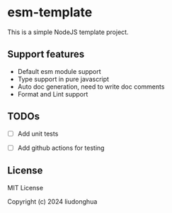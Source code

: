 # esm-template

This is a simple NodeJS template project.

## Support features

- Default esm module support
- Type support in pure javascript
- Auto doc generation, need to write doc comments
- Format and Lint support

## TODOs

- [ ] Add unit tests
- [ ] Add github actions for testing


## License

MIT License

Copyright (c) 2024 liudonghua
